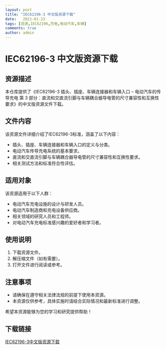 ```yaml
---
layout: post
title: "IEC62196-3 中文版资源下载"
date:   2021-01-23
tags: [资源,IEC62196,充电,电动汽车,车辆]
comments: true
author: admin
---
```

# IEC62196-3 中文版资源下载

## 资源描述

本仓库提供了《IEC62196-3 插头、插座、车辆连接器和车辆入口 – 电动汽车的传导充电 第 3 部分：直流和交直流引脚与车辆耦合器导电管的尺寸兼容性和互换性要求》的中文版资源文件下载。

## 文件内容

该资源文件详细介绍了IEC62196-3标准，涵盖了以下内容：

- 插头、插座、车辆连接器和车辆入口的定义与分类。
- 电动汽车传导充电系统的基本要求。
- 直流和交直流引脚与车辆耦合器导电管的尺寸兼容性和互换性要求。
- 相关测试方法和标准符合性评估。

## 适用对象

该资源适用于以下人群：

- 电动汽车充电设施的设计与研发人员。
- 电动汽车制造商和充电设备供应商。
- 相关领域的研究人员和工程师。
- 对电动汽车充电标准感兴趣的爱好者和学习者。

## 使用说明

1. 下载资源文件。
2. 解压缩文件（如有需要）。
3. 打开文件进行阅读或参考。

## 注意事项

- 请确保在遵守相关法律法规的前提下使用本资源。
- 本资源仅供参考，具体实施时请结合实际情况和最新标准进行调整。

希望本资源能够为您的学习和研究提供帮助！

## 下载链接

[IEC62196-3中文版资源下载](https://pan.quark.cn/s/a58b3f708a2c)
